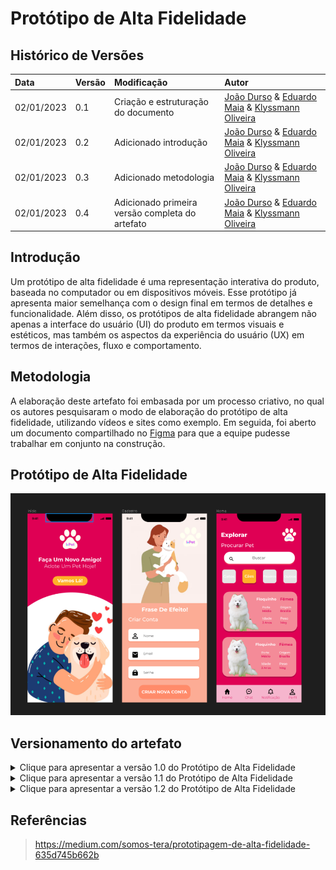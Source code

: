 # Protótipo de Alta Fidelidade
  
## Histórico de Versões
| Data | Versão | Modificação | Autor |
| :- | :- | :- | :- |
| 02/01/2023 | 0.1    | Criação e estruturação do documento | [João Durso](https://github.com/jvsdurso) & [Eduardo Maia](https://github.com/eduardomr) & [Klyssmann Oliveira](https://github.com/klyssmannoliveira)| 
| 02/01/2023 | 0.2    | Adicionado introdução | [João Durso](https://github.com/jvsdurso) & [Eduardo Maia](https://github.com/eduardomr) & [Klyssmann Oliveira](https://github.com/klyssmannoliveira)| 
| 02/01/2023 | 0.3    | Adicionado metodologia | [João Durso](https://github.com/jvsdurso) & [Eduardo Maia](https://github.com/eduardomr) & [Klyssmann Oliveira](https://github.com/klyssmannoliveira)| 
| 02/01/2023 | 0.4    | Adicionado primeira versão completa do artefato  | [João Durso](https://github.com/jvsdurso) & [Eduardo Maia](https://github.com/eduardomr) & [Klyssmann Oliveira](https://github.com/klyssmannoliveira)| 


## Introdução
Um protótipo de alta fidelidade é uma representação interativa do produto, baseada no computador ou em dispositivos móveis. Esse protótipo já apresenta maior semelhança com o design final em termos de detalhes e funcionalidade. Além disso, os protótipos de alta fidelidade abrangem não apenas a interface do usuário (UI) do produto em termos visuais e estéticos, mas também os aspectos da experiência do usuário (UX) em termos de interações, fluxo e comportamento.

## Metodologia
A elaboração deste artefato foi embasada por um processo criativo, no qual os autores pesquisaram o modo de elaboração do protótipo de alta fidelidade, utilizando vídeos e sites como exemplo. Em seguida, foi aberto um documento compartilhado no [Figma](https://www.figma.com/) para que a equipe pudesse trabalhar em conjunto na construção.

## Protótipo de Alta Fidelidade

![Protótipo de Alta Fidelidade v1.2](../assets/prototipo_alta_fidelidade/prototipo_alta_v1.2.1.png)

## Versionamento do artefato

<details>
<summary>Clique para apresentar a versão 1.0 do Protótipo de Alta Fidelidade</summary>
 
### Protótipo de Alta Fidelidade v1.0
 
O Protótipo de Alta Fidelidade foi feito no [Figma](https://www.figma.com/) e não teve como restaurar todo o histórico de cada modificação. No entanto, a contribuição dessa versão foi:
- Criação da tela de início do aplicativo.
 
![Protótipo de Alta Fidelidade v1.0](../assets/prototipo_alta_fidelidade/prototipo_alta_v1.0.png)
 
**Autor(es):** <br>
[João Durso](https://github.com/jvsdurso) & [Eduardo Maia](https://github.com/eduardomr) & [Klyssmann Oliveira](https://github.com/klyssmannoliveira) <br><br>
</details>

<details>
<summary>Clique para apresentar a versão 1.1 do Protótipo de Alta Fidelidade</summary>
 
### Protótipo de Alta Fidelidade v1.1
 
O Protótipo de Alta Fidelidade foi feito no [Figma](https://www.figma.com/) e não teve como restaurar todo o histórico de cada modificação. No entanto, a contribuição dessa versão foi:
- Criação da tela de cadastro.
 
![Protótipo de Alta Fidelidade v1.1](../assets/prototipo_alta_fidelidade/prototipo_alta_v1.1.png)
 
**Autor(es):** <br>
[João Durso](https://github.com/jvsdurso) & [Eduardo Maia](https://github.com/eduardomr) & [Klyssmann Oliveira](https://github.com/klyssmannoliveira) <br><br>
</details>

<details>
<summary>Clique para apresentar a versão 1.2 do Protótipo de Alta Fidelidade</summary>

### Protótipo de Alta Fidelidade v1.2
 
O Protótipo de Alta Fidelidade foi feito no [Figma](https://www.figma.com/) e não teve como restaurar todo o histórico de cada modificação. No entanto, a contribuição dessa versão foi:
- Criação da tela _Home_.
 
![Protótipo de Alta Fidelidade v1.2](../assets/prototipo_alta_fidelidade/prototipo_alta_v1.2.png)
 
**Autor(es):** <br>
[João Durso](https://github.com/jvsdurso) & [Eduardo Maia](https://github.com/eduardomr) & [Klyssmann Oliveira](https://github.com/klyssmannoliveira) <br><br>
</details>

## Referências

> https://medium.com/somos-tera/prototipagem-de-alta-fidelidade-635d745b662b

> 

> 
